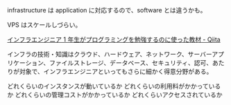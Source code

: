 infrastructure は application に対応するので、software とは違うかも。

VPS はスケールしづらい。

[インフラエンジニア 1 年生がプログラミングを勉強するのに使った教材 - Qiita](https://qiita.com/iStone/items/64c1ffe00e94a024af49)

インフラの技術・知識はクラウド、ハードウェア、ネットワーク、サーバーアプリケーション、ファイルストレージ、データベース、セキュリティ、認可、あたりが対象で、インフラエンジニアといってもさらに細かく得意分野がある。

どれくらいのインスタンスが動いているか
どれくらいの利用料がかかっているか
どれくらいの管理コストがかかっているか
どれくらいアクセスされているか
